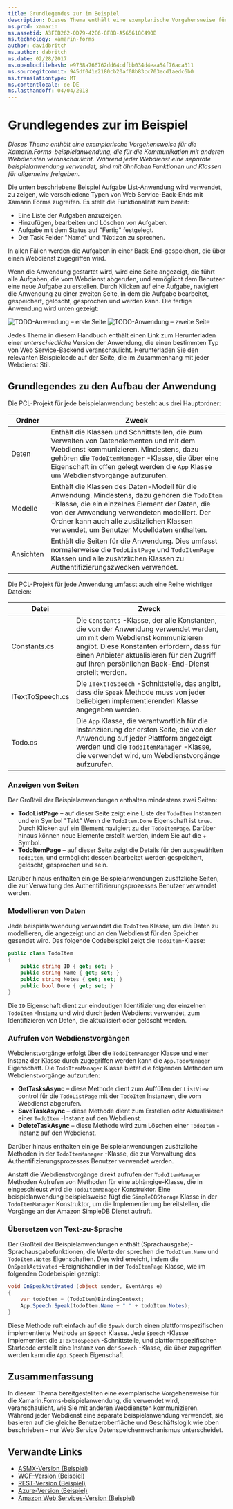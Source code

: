 ```yaml
---
title: Grundlegendes zur im Beispiel
description: Dieses Thema enthält eine exemplarische Vorgehensweise für die Xamarin.Forms-beispielanwendung, die für die Kommunikation mit anderen Webdiensten veranschaulicht. Während jeder Webdienst eine separate beispielanwendung verwendet, sind mit ähnlichen Funktionen und Klassen für allgemeine freigeben.
ms.prod: xamarin
ms.assetid: A3FEB262-0D79-42E6-8F8B-A565618C490B
ms.technology: xamarin-forms
author: davidbritch
ms.author: dabritch
ms.date: 02/28/2017
ms.openlocfilehash: e9738a766762dd64cdfbb034d4eaa54f76aca311
ms.sourcegitcommit: 945df041e2180cb20af08b83cc703ecd1aedc6b0
ms.translationtype: MT
ms.contentlocale: de-DE
ms.lasthandoff: 04/04/2018
---
```

# <a name="understanding-the-sample"></a>Grundlegendes zur im Beispiel

_Dieses Thema enthält eine exemplarische Vorgehensweise für die Xamarin.Forms-beispielanwendung, die für die Kommunikation mit anderen Webdiensten veranschaulicht. Während jeder Webdienst eine separate beispielanwendung verwendet, sind mit ähnlichen Funktionen und Klassen für allgemeine freigeben._

Die unten beschriebene Beispiel Aufgabe List-Anwendung wird verwendet, zu zeigen, wie verschiedene Typen von Web Service-Back-Ends mit Xamarin.Forms zugreifen. Es stellt die Funktionalität zum bereit:

- Eine Liste der Aufgaben anzuzeigen.
- Hinzufügen, bearbeiten und Löschen von Aufgaben.
- Aufgabe mit dem Status auf "Fertig" festgelegt.
- Der Task Felder "Name" und "Notizen zu sprechen.

In allen Fällen werden die Aufgaben in einer Back-End-gespeichert, die über einen Webdienst zugegriffen wird.

Wenn die Anwendung gestartet wird, wird eine Seite angezeigt, die führt alle Aufgaben, die vom Webdienst abgerufen, und ermöglicht dem Benutzer eine neue Aufgabe zu erstellen. Durch Klicken auf eine Aufgabe, navigiert die Anwendung zu einer zweiten Seite, in dem die Aufgabe bearbeitet, gespeichert, gelöscht, gesprochen und werden kann. Die fertige Anwendung wird unten gezeigt:

![](walkthrough-images/app-example-1.png "TODO-Anwendung – erste Seite")
![](walkthrough-images/app-example-2.png "TODO-Anwendung – zweite Seite")

Jedes Thema in diesem Handbuch enthält einen Link zum Herunterladen einer *unterschiedliche* Version der Anwendung, die einen bestimmten Typ von Web Service-Backend veranschaulicht. Herunterladen Sie den relevanten Beispielcode auf der Seite, die im Zusammenhang mit jeder Webdienst Stil.

## <a name="understanding-the-application-anatomy"></a>Grundlegendes zu den Aufbau der Anwendung

Die PCL-Projekt für jede beispielanwendung besteht aus drei Hauptordner:

|Ordner|Zweck|
|--- |--- |
|Daten|Enthält die Klassen und Schnittstellen, die zum Verwalten von Datenelementen und mit dem Webdienst kommunizieren. Mindestens, dazu gehören die `TodoItemManager` -Klasse, die über eine Eigenschaft in offen gelegt werden die `App` Klasse um Webdienstvorgänge aufzurufen.|
|Modelle|Enthält die Klassen des Daten-Modell für die Anwendung. Mindestens, dazu gehören die `TodoItem` -Klasse, die ein einzelnes Element der Daten, die von der Anwendung verwendeten modelliert. Der Ordner kann auch alle zusätzlichen Klassen verwendet, um Benutzer Modelldaten enthalten.|
|Ansichten|Enthält die Seiten für die Anwendung. Dies umfasst normalerweise die `TodoListPage` und `TodoItemPage` Klassen und alle zusätzlichen Klassen zu Authentifizierungszwecken verwendet.|

Die PCL-Projekt für jede Anwendung umfasst auch eine Reihe wichtiger Dateien:

|Datei|Zweck|
|--- |--- |
|Constants.cs|Die `Constants` -Klasse, der alle Konstanten, die von der Anwendung verwendet werden, um mit dem Webdienst kommunizieren angibt. Diese Konstanten erfordern, dass für einen Anbieter aktualisieren für den Zugriff auf Ihren persönlichen Back-End-Dienst erstellt werden.|
|ITextToSpeech.cs|Die `ITextToSpeech` -Schnittstelle, das angibt, dass die `Speak` Methode muss von jeder beliebigen implementierenden Klasse angegeben werden.|
|Todo.cs|Die `App` Klasse, die verantwortlich für die Instanziierung der ersten Seite, die von der Anwendung auf jeder Plattform angezeigt werden und die `TodoItemManager` -Klasse, die verwendet wird, um Webdienstvorgänge aufzurufen.|

### <a name="viewing-pages"></a>Anzeigen von Seiten

Der Großteil der Beispielanwendungen enthalten mindestens zwei Seiten:

- **TodoListPage** – auf dieser Seite zeigt eine Liste der `TodoItem` Instanzen und ein Symbol "Takt" Wenn die `TodoItem.Done` Eigenschaft ist `true`. Durch Klicken auf ein Element navigiert zu der `TodoItemPage`. Darüber hinaus können neue Elemente erstellt werden, indem Sie auf die *+* Symbol.
- **TodoItemPage** – auf dieser Seite zeigt die Details für den ausgewählten `TodoItem`, und ermöglicht dessen bearbeitet werden gespeichert, gelöscht, gesprochen und sein.

Darüber hinaus enthalten einige Beispielanwendungen zusätzliche Seiten, die zur Verwaltung des Authentifizierungsprozesses Benutzer verwendet werden.

### <a name="modeling-the-data"></a>Modellieren von Daten

Jede beispielanwendung verwendet die `TodoItem` Klasse, um die Daten zu modellieren, die angezeigt und an den Webdienst für den Speicher gesendet wird. Das folgende Codebeispiel zeigt die `TodoItem`-Klasse:

```csharp
public class TodoItem
{
    public string ID { get; set; }
    public string Name { get; set; }
    public string Notes { get; set; }
    public bool Done { get; set; }
}
```

Die `ID` Eigenschaft dient zur eindeutigen Identifizierung der einzelnen `TodoItem` -Instanz und wird durch jeden Webdienst verwendet, zum Identifizieren von Daten, die aktualisiert oder gelöscht werden.

### <a name="invoking-web-service-operations"></a>Aufrufen von Webdienstvorgängen

Webdienstvorgänge erfolgt über die `TodoItemManager` Klasse und einer Instanz der Klasse durch zugegriffen werden kann die `App.TodoManager` Eigenschaft. Die `TodoItemManager` Klasse bietet die folgenden Methoden um Webdienstvorgänge aufzurufen:

- **GetTasksAsync** – diese Methode dient zum Auffüllen der `ListView` control für die `TodoListPage` mit der `TodoItem` Instanzen, die vom Webdienst abgerufen.
- **SaveTaskAsync** – diese Methode dient zum Erstellen oder Aktualisieren einer `TodoItem` -Instanz auf den Webdienst.
- **DeleteTaskAsync** – diese Methode wird zum Löschen einer `TodoItem` -Instanz auf den Webdienst.

Darüber hinaus enthalten einige Beispielanwendungen zusätzliche Methoden in der `TodoItemManager` -Klasse, die zur Verwaltung des Authentifizierungsprozesses Benutzer verwendet werden.

Anstatt die Webdienstvorgänge direkt aufrufen der `TodoItemManager` Methoden Aufrufen von Methoden für eine abhängige-Klasse, die in eingeschleust wird die `TodoItemManager` Konstruktor. Eine beispielanwendung beispielsweise fügt die `SimpleDBStorage` Klasse in der `TodoItemManager` Konstruktor, um die Implementierung bereitstellen, die Vorgänge an der Amazon SimpleDB Dienst aufruft.

### <a name="translating-text-to-speech"></a>Übersetzen von Text-zu-Sprache

Der Großteil der Beispielanwendungen enthält (Sprachausgabe)-Sprachausgabefunktionen, die Werte der sprechen die `TodoItem.Name` und `TodoItem.Notes` Eigenschaften. Dies wird erreicht, indem die `OnSpeakActivated` -Ereignishandler in der `TodoItemPage` Klasse, wie im folgenden Codebeispiel gezeigt:

```csharp
void OnSpeakActivated (object sender, EventArgs e)
{
    var todoItem = (TodoItem)BindingContext;
    App.Speech.Speak(todoItem.Name + " " + todoItem.Notes);
}
```

Diese Methode ruft einfach auf die `Speak` durch einen plattformspezifischen implementierte Methode an `Speech` Klasse. Jede `Speech` -Klasse implementiert die `ITextToSpeech` -Schnittstelle, und plattformspezifischen Startcode erstellt eine Instanz von der `Speech` -Klasse, die über zugegriffen werden kann die `App.Speech` Eigenschaft.

## <a name="summary"></a>Zusammenfassung

In diesem Thema bereitgestellten eine exemplarische Vorgehensweise für die Xamarin.Forms-beispielanwendung, die verwendet wird, veranschaulicht, wie Sie mit anderen Webdiensten kommunizieren. Während jeder Webdienst eine separate beispielanwendung verwendet, sie basieren auf die gleiche Benutzeroberfläche und Geschäftslogik wie oben beschrieben – nur Web Service Datenspeichermechanismus unterscheidet.


## <a name="related-links"></a>Verwandte Links

- [ASMX-Version (Beispiel)](https://developer.xamarin.com/samples/xamarin-forms/WebServices/TodoASMX)
- [WCF-Version (Beispiel)](https://developer.xamarin.com/samples/xamarin-forms/WebServices/TodoWCF)
- [REST-Version (Beispiel)](https://developer.xamarin.com/samples/xamarin-forms/WebServices/TodoREST)
- [Azure-Version (Beispiel)](https://developer.xamarin.com/samples/xamarin-forms/WebServices/TodoAzure)
- [Amazon Web Services-Version (Beispiel)](https://developer.xamarin.com/samples/xamarin-forms/WebServices/TodoAWS)
